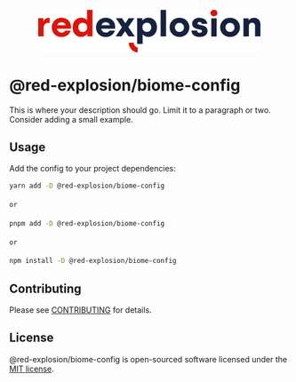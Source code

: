 <p align="center"><img width="400" src="https://raw.githubusercontent.com/red-explosion/common-js/main/art/logo.svg" alt="Red Explosion Logo"></p>

# @red-explosion/biome-config

This is where your description should go. Limit it to a paragraph or two. Consider adding a small example.

## Usage

Add the config to your project dependencies:

```bash 
yarn add -D @red-explosion/biome-config

or

pnpm add -D @red-explosion/biome-config

or

npm install -D @red-explosion/biome-config
```

## Contributing

Please see [CONTRIBUTING](../../CONTRIBUTING.md) for details.

## License

@red-explosion/biome-config is open-sourced software licensed under the [MIT license](LICENSE.md).
